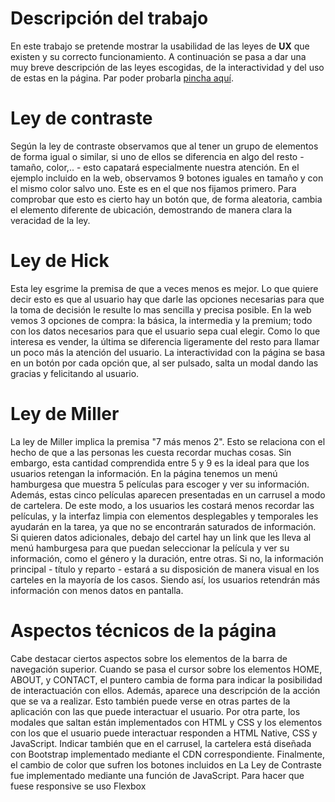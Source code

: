 # Descripción del trabajo
En este trabajo se pretende mostrar la usabilidad de las leyes de **UX** que existen y su correcto 
funcionamiento.
A continuación se pasa a dar una muy breve descripción de las leyes escogidas, de la interactividad 
y del uso de estas en la página.
Par poder probarla [pincha aquí](https://www.google.com).
# Ley de contraste
Según la ley de contraste observamos que al tener un grupo de elementos
de forma igual o similar, si uno de ellos se diferencia en algo del resto - tamaño,
color,.. - esto capatará especialmente nuestra atención.
En el ejemplo incluido en la web, observamos 9 botones iguales en tamaño y con 
el mismo color salvo uno. Este es en el que nos fijamos primero.
Para comprobar que esto es cierto hay un botón que, de forma aleatoria, cambia el elemento
diferente de ubicación, demostrando de manera clara la veracidad de la ley.

# Ley de Hick
Esta ley esgrime la premisa de que a veces menos es mejor. Lo que quiere decir esto
es que al usuario hay que darle las opciones necesarias para que la toma de decisión le resulte lo mas sencilla y precisa posible.
En la web vemos 3 opciones de compra: la básica, la intermedia y la premium; todo 
con los datos necesarios para que el usuario sepa cual elegir.
Como lo que interesa es vender, la última se diferencia ligeramente del resto para 
llamar un poco más la atención del usuario.
La interactividad con la página se basa en un botón por cada opción que, al ser pulsado, 
salta un modal dando las gracias y felicitando al usuario.

# Ley de Miller
La ley de Miller implica la premisa "7 más menos 2". Esto se relaciona con el hecho de que a las personas les cuesta recordar 
muchas cosas. Sin embargo, esta cantidad comprendida entre 5 y 9 es la ideal para que los usuarios retengan la información.
En la página tenemos un menú hamburgesa que muestra 5 películas para escoger y ver su información. 
Además, estas cinco películas aparecen presentadas en un carrusel a modo de cartelera. De este modo, a los usuarios les costará 
menos recordar las películas, y la interfaz limpia con elementos desplegables y temporales les ayudarán en la tarea, ya que no se encontrarán saturados de información. Si quieren datos adicionales, debajo del cartel hay un link que les lleva al menú 
hamburgesa para que puedan seleccionar la película y ver su información, como el género y 
la duración, entre otras. Si no, la información principal - título y reparto - estará a su disposición de manera visual en los carteles en la mayoría de los casos. Siendo así, los usuarios retendrán más información con menos datos en pantalla.

# Aspectos técnicos de la página
Cabe destacar ciertos aspectos sobre los elementos de la barra de navegación superior.
Cuando se pasa el cursor sobre los elementos HOME, ABOUT, y CONTACT, el puntero cambia de forma para indicar la posibilidad de interactuación con ellos. Además, aparece una descripción de la acción que se va a realizar. Esto también puede verse en otras partes de la aplicación con las que puede interactuar el usuario.
Por otra parte, los modales que saltan están implementados con HTML y CSS y
los elementos con los que el usuario puede interactuar responden a HTML Native, CSS y JavaScript.
Indicar también que en el carrusel, la cartelera está diseñada con Bootstrap implementado mediante el CDN correspondiente.
Finalmente, el cambio de color que sufren los botones incluidos en La Ley de Contraste fue implementado mediante una función de JavaScript.
Para hacer que fuese responsive se uso Flexbox


